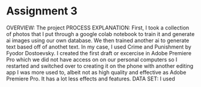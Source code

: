 # Assignment 3
OVERVIEW: The project 
PROCESS EXPLANATION: First, I took a collection of photos that I put through a google colab notebook to train it and generate ai images using our own database. We then trained another ai to generate text based off of anothet text. In my case, I used Crime and Punishment by Fyodor Dostoevsky. I created the first draft or excercise in Adobe Premiere Pro which we did not have access on on our personal computers so I restarted and switched over to creating it on the phone with another editing app I was more used to, albeit not as high quality and effective as Adobe Premiere Pro. It has a lot less effects and features. 
DATA SET: I used
